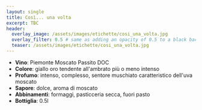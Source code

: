 ```yaml
---
layout: single
title: Così... una volta  
excerpt: TBC
header:
  overlay_image: /assets/images/etichette/cosi_una_volta.jpg
  overlay_filter: 0.5 # same as adding an opacity of 0.5 to a black background
  teaser: /assets/images/etichette/cosi_una_volta.jpg
---
```


- **Vino**: Piemonte Moscato Passito DOC
- **Colore**: giallo oro tendente all'ambrato più o meno intenso
- **Profumo**: intenso, complesso, sentore muschiato caratteristico dell'uva moscato 
- **Sapore**: dolce, aroma di moscato 
- **Abbinamenti**: formaggi, pasticceria secca, fuori pasto
- **Bottiglia**: 0.5l
